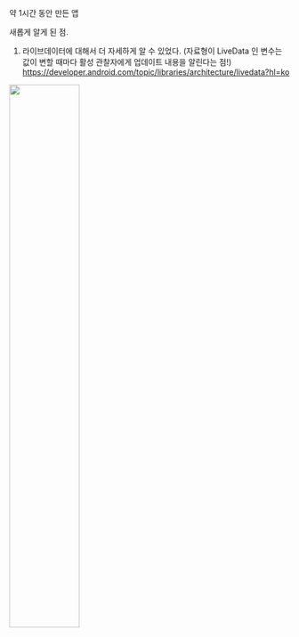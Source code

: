  약 1시간 동안 만든 앱
 
 새롭게 알게 된 점.
 1. 라이브데이터에 대해서 더 자세하게 알 수 있었다.
 (자료형이 LiveData 인 변수는 값이 변할 때마다 활성 관찰자에게 업데이트 내용을 알린다는 점!)
https://developer.android.com/topic/libraries/architecture/livedata?hl=ko

[<img src="https://img.youtube.com/vi/L9_99VBZnUQ/maxresdefault.jpg" width="50%">](https://youtu.be/L9_99VBZnUQ)
